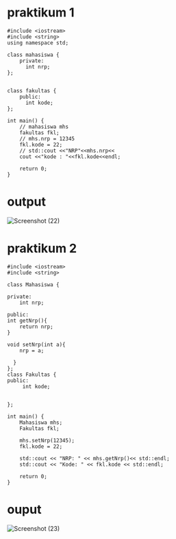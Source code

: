 # praktikum 1
```
#include <iostream>
#include <string>
using namespace std;

class mahasiswa {
    private:
      int nrp;
};

 
class fakultas {
    public:
      int kode;
};

int main() {
    // mahasiswa mhs
    fakultas fkl;
    // mhs.nrp = 12345
    fkl.kode = 22;
    // std::cout <<"NRP"<<mhs.nrp<<
    cout <<"kode : "<<fkl.kode<<endl;

    return 0;
}
```
# output
![Screenshot (22)](https://github.com/kayla0204/TugasProgram/assets/98437578/4ea8fd32-6e3f-4311-bb39-37922db77607)

# praktikum 2
```
#include <iostream>
#include <string>

class Mahasiswa {

private:
    int nrp;

public:
int getNrp(){
    return nrp;
}

void setNrp(int a){
    nrp = a;

  }
};
class Fakultas {
public:
     int kode;

     
};

int main() {
    Mahasiswa mhs;
    Fakultas fkl;

    mhs.setNrp(12345);
    fkl.kode = 22;

    std::cout << "NRP: " << mhs.getNrp()<< std::endl;
    std::cout << "Kode: " << fkl.kode << std::endl;

    return 0;
}
```
# ouput
![Screenshot (23)](https://github.com/kayla0204/TugasProgram/assets/98437578/4af8167f-b737-40a0-b910-9577b21b2fc4)
